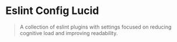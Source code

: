# Eslint Config Lucid

> A collection of eslint plugins with settings focused on reducing cognitive load and improving readability.

